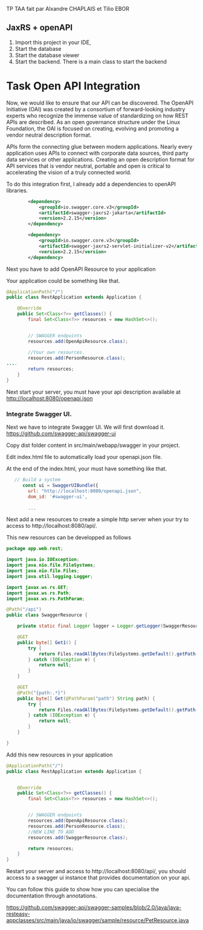TP TAA fait par Alxandre CHAPLAIS et Tilio EBOR

## JaxRS + openAPI

1. Import this project in your IDE, 
2. Start the database
3. Start the database viewer
4. Start the backend. There is a main class to start the backend




# Task Open API Integration 

Now, we would like to ensure that our API can be discovered. The OpenAPI Initiative (OAI) was created by a consortium of forward-looking industry experts who recognize the immense value of standardizing on how REST APIs are described. As an open governance structure under the Linux Foundation, the OAI is focused on creating, evolving and promoting a vendor neutral description format. 

APIs form the connecting glue between modern applications. Nearly every application uses APIs to connect with corporate data sources, third party data services or other applications. Creating an open description format for API services that is vendor neutral, portable and open is critical to accelerating the vision of a truly connected world.

To do this integration first, I already add a dependencies to openAPI libraries. 

```xml
		<dependency>
			<groupId>io.swagger.core.v3</groupId>
			<artifactId>swagger-jaxrs2-jakarta</artifactId>
			<version>2.2.15</version>
		</dependency>

		<dependency>
			<groupId>io.swagger.core.v3</groupId>
			<artifactId>swagger-jaxrs2-servlet-initializer-v2</artifactId>
			<version>2.2.15</version>
		</dependency>
```

Next you have to add OpenAPI Resource to your application

Your application could be something like that. 

```java
@ApplicationPath("/")
public class RestApplication extends Application {

	@Override
	public Set<Class<?>> getClasses() {
		final Set<Class<?>> resources = new HashSet<>();


		// SWAGGER endpoints
		resources.add(OpenApiResource.class);

        //Your own resources. 
        resources.add(PersonResource.class);
....
		return resources;
	}
}
```

Next start your server, you must have your api description available at [http://localhost:8080/openapi.json](http://localhost:8080/openapi.json)

### Integrate Swagger UI. 

Next we have to integrate Swagger UI. We will first download it.
https://github.com/swagger-api/swagger-ui

Copy dist folder content in src/main/webapp/swagger in your project. 

Edit index.html file to automatically load your openapi.json file. 

At the end of the index.html, your must have something like that.

```js
   // Build a system
      const ui = SwaggerUIBundle({
        url: "http://localhost:8080/openapi.json",
        dom_id: '#swagger-ui',
        
        ...
```

Next add a new resources to create a simple http server when your try to access to http://localhost:8080/api/.

This new resources can be developped as follows

```java
package app.web.rest;

import java.io.IOException;
import java.nio.file.FileSystems;
import java.nio.file.Files;
import java.util.logging.Logger;

import javax.ws.rs.GET;
import javax.ws.rs.Path;
import javax.ws.rs.PathParam;

@Path("/api")
public class SwaggerResource {

    private static final Logger logger = Logger.getLogger(SwaggerResource.class.getName());

    @GET
    public byte[] Get1() {
        try {
            return Files.readAllBytes(FileSystems.getDefault().getPath("src/main/webapp/swagger/index.html"));
        } catch (IOException e) {
            return null;
        }
    }

    @GET
    @Path("{path:.*}")
    public byte[] Get(@PathParam("path") String path) {
        try {
            return Files.readAllBytes(FileSystems.getDefault().getPath("src/main/webapp/swagger/"+path));
        } catch (IOException e) {
            return null;
        }
    }

}
```

Add this new resources in your application

```java
@ApplicationPath("/")
public class RestApplication extends Application {


	@Override
	public Set<Class<?>> getClasses() {
		final Set<Class<?>> resources = new HashSet<>();


		// SWAGGER endpoints
		resources.add(OpenApiResource.class);
		resources.add(PersonResource.class);
        //NEW LINE TO ADD
		resources.add(SwaggerResource.class);

		return resources;
	}
}
```

Restart your server and access to http://localhost:8080/api/, you should access to a swagger ui instance that provides documentation on your api. 

You can follow this guide to show how you can specialise the documentation through annotations.

https://github.com/swagger-api/swagger-samples/blob/2.0/java/java-resteasy-appclasses/src/main/java/io/swagger/sample/resource/PetResource.java
